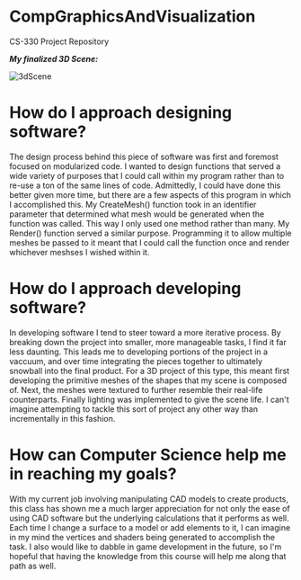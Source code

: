 # CompGraphicsAndVisualization
CS-330 Project Repository

***My finalized 3D Scene:***

![3dScene](https://user-images.githubusercontent.com/83179665/116008288-c9fda500-a5e1-11eb-9ddd-8b5af400b670.PNG)


# How do I approach designing software?
The design process behind this piece of software was first and foremost focused on modularized code. I wanted to design functions that served a wide variety of purposes that I could call within my program rather than to re-use a ton of the same lines of code. Admittedly, I could have done this better given more time, but there are a few aspects of this program in which I accomplished this. My CreateMesh() function took in an identifier parameter that determined what mesh would be generated when the function was called. This way I only used one method rather than many. My Render() function served a similar purpose. Programming it to allow multiple meshes be passed to it meant that I could call the function once and render whichever meshses I wished within it.
# How do I approach developing software?
In developing software I tend to steer toward a more iterative process. By breaking down the project into smaller, more manageable tasks, I find it far less daunting. This leads me to developing portions of the project in a vaccuum, and over time integrating the pieces together to ultimately snowball into the final product. For a 3D project of this type, this meant first developing the primitive meshes of the shapes that my scene is composed of. Next, the meshes were textured to further resemble their real-life counterparts. Finally lighting was implemented to give the scene life. I can't imagine attempting to tackle this sort of project any other way than incrementally in this fashion. 
# How can Computer Science help me in reaching my goals?
With my current job involving manipulating CAD models to create products, this class has shown me a much larger appreciation for not only the ease of using CAD software but the underlying calculations that it performs as well. Each time I change a surface to a model or add elements to it, I can imagine in my mind the vertices and shaders being generated to accomplish the task. I also would like to dabble in game development in the future, so I'm hopeful that having the knowledge from this course will help me along that path as well. 
